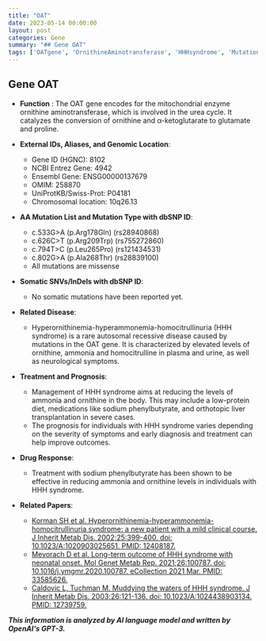 ```yaml
---
title: "OAT"
date: 2023-05-14 00:00:00
layout: post
categories: Gene
summary: "## Gene OAT"
tags: ['OATgene', 'OrnithineAminotransferase', 'HHHsyndrome', 'Mutation', 'UreaCycle', 'SodiumPhenylbutyrate', 'NeurologicalSymptoms', 'LiverTransplantation']
---
```


## Gene OAT

- **Function** : The OAT gene encodes for the mitochondrial enzyme ornithine aminotransferase, which is involved in the urea cycle. It catalyzes the conversion of ornithine and α-ketoglutarate to glutamate and proline.

- **External IDs, Aliases, and Genomic Location**:
    - Gene ID (HGNC): 8102 
    - NCBI Entrez Gene: 4942 
    - Ensembl Gene: ENSG00000137679 
    - OMIM: 258870 
    - UniProtKB/Swiss-Prot: P04181
    - Chromosomal location: 10q26.13

- **AA Mutation List and Mutation Type with dbSNP ID**:
    - c.533G>A (p.Arg178Gln) (rs28940868)
    - c.626C>T (p.Arg209Trp) (rs755272860)
    - c.794T>C (p.Leu265Pro) (rs121434531)
    - c.802G>A (p.Ala268Thr) (rs28839100)
    - All mutations are missense

- **Somatic SNVs/InDels with dbSNP ID**:
    - No somatic mutations have been reported yet.

- **Related Disease**:
    - Hyperornithinemia-hyperammonemia-homocitrullinuria (HHH syndrome) is a rare autosomal recessive disease caused by mutations in the OAT gene. It is characterized by elevated levels of ornithine, ammonia and homocitrulline in plasma and urine, as well as neurological symptoms.

- **Treatment and Prognosis**:
    - Management of HHH syndrome aims at reducing the levels of ammonia and ornithine in the body. This may include a low-protein diet, medications like sodium phenylbutyrate, and orthotopic liver transplantation in severe cases.
    - The prognosis for individuals with HHH syndrome varies depending on the severity of symptoms and early diagnosis and treatment can help improve outcomes.

- **Drug Response**:
    - Treatment with sodium phenylbutyrate has been shown to be effective in reducing ammonia and ornithine levels in individuals with HHH syndrome.

- **Related Papers**:
    - [Korman SH et al. Hyperornithinemia-hyperammonemia-homocitrullinuria syndrome: a new patient with a mild clinical course. J Inherit Metab Dis. 2002;25:399-400. doi: 10.1023/A:1020903025651. PMID: 12408187.]([Click](https://doi.org/10.1023/A:1020903025651))
    - [Mevorach D et al. Long-term outcome of HHH syndrome with neonatal onset. Mol Genet Metab Rep. 2021;26:100787. doi: 10.1016/j.ymgmr.2020.100787. eCollection 2021 Mar. PMID: 33585626.]([Click](https://doi.org/10.1016/j.ymgmr.2020.100787))
    - [Caldovic L, Tuchman M. Muddying the waters of HHH syndrome. J Inherit Metab Dis. 2003;26:121-136. doi: 10.1023/A:1024438903134. PMID: 12739759.]([Click](https://doi.org/10.1023/A:1024438903134))

**_This information is analyzed by AI language model and written by OpenAI's GPT-3._**